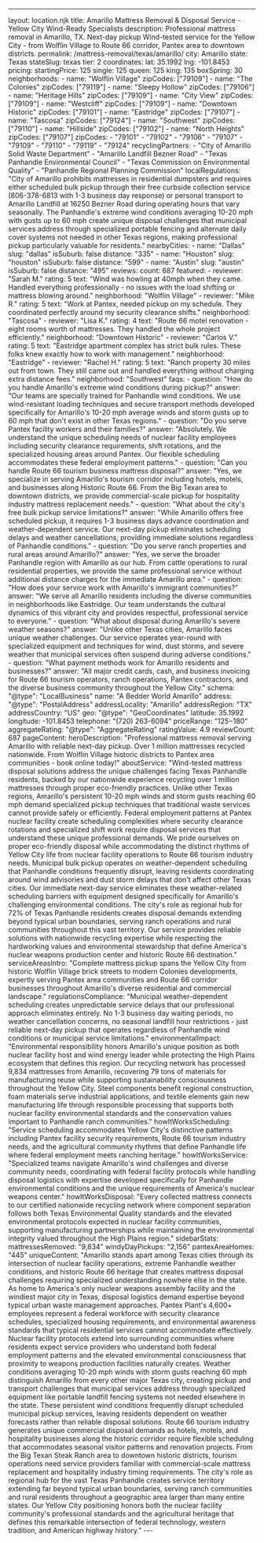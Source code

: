 ---
layout: location.njk
title: Amarillo Mattress Removal & Disposal Service - Yellow City Wind-Ready Specialists
description: Professional mattress removal in Amarillo, TX. Next-day pickup Wind-tested service for the Yellow City - from Wolflin Village to Route 66 corridor, Pantex area to downtown districts.
permalink: /mattress-removal/texas/amarillo/
city: Amarillo state: Texas stateSlug: texas tier: 2 coordinates: lat: 35.1992 lng: -101.8453 pricing: startingPrice: 125 single: 125 queen: 125 king: 135 boxSpring: 30 neighborhoods: - name: "Wolflin Village" zipCodes: ["79109"] - name: "The Colonies" zipCodes: ["79119"] - name: "Sleepy Hollow" zipCodes: ["79106"] - name: "Heritage Hills" zipCodes: ["79109"] - name: "City View" zipCodes: ["79109"] - name: "Westcliff" zipCodes: ["79109"] - name: "Downtown Historic" zipCodes: ["79101"] - name: "Eastridge" zipCodes: ["79107"] - name: "Tascosa" zipCodes: ["79124"] - name: "Southwest" zipCodes: ["79110"] - name: "Hillside" zipCodes: ["79102"] - name: "North Heights" zipCodes: ["79107"] zipCodes: - "79101" - "79102" - "79106" - "79107" - "79109" - "79110" - "79119" - "79124" recyclingPartners: - "City of Amarillo Solid Waste Department" - "Amarillo Landfill Bezner Road" - "Texas Panhandle Environmental Council" - "Texas Commission on Environmental Quality" - "Panhandle Regional Planning Commission" localRegulations: "City of Amarillo prohibits mattresses in residential dumpsters and requires either scheduled bulk pickup through their free curbside collection service (806-378-6813 with 1-3 business day response) or personal transport to Amarillo Landfill at 16250 Bezner Road during operating hours that vary seasonally. The Panhandle's extreme wind conditions averaging 10-20 mph with gusts up to 60 mph create unique disposal challenges that municipal services address through specialized portable fencing and alternate daily cover systems not needed in other Texas regions, making professional pickup particularly valuable for residents." nearbyCities: - name: "Dallas" slug: "dallas" isSuburb: false distance: "335" - name: "Houston" slug: "houston" isSuburb: false distance: "599" - name: "Austin" slug: "austin" isSuburb: false distance: "495" reviews: count: 687 featured: - reviewer: "Sarah M." rating: 5 text: "Wind was howling at 40mph when they came. Handled everything professionally - no issues with the load shifting or mattress blowing around." neighborhood: "Wolflin Village" - reviewer: "Mike R." rating: 5 text: "Work at Pantex, needed pickup on my schedule. They coordinated perfectly around my security clearance shifts." neighborhood: "Tascosa" - reviewer: "Lisa K." rating: 4 text: "Route 66 motel renovation - eight rooms worth of mattresses. They handled the whole project efficiently." neighborhood: "Downtown Historic" - reviewer: "Carlos V." rating: 5 text: "Eastridge apartment complex has strict bulk rules. These folks knew exactly how to work with management." neighborhood: "Eastridge" - reviewer: "Rachel H." rating: 5 text: "Ranch property 30 miles out from town. They still came out and handled everything without charging extra distance fees." neighborhood: "Southwest" faqs: - question: "How do you handle Amarillo's extreme wind conditions during pickup?" answer: "Our teams are specially trained for Panhandle wind conditions. We use wind-resistant loading techniques and secure transport methods developed specifically for Amarillo's 10-20 mph average winds and storm gusts up to 60 mph that don't exist in other Texas regions." - question: "Do you serve Pantex facility workers and their families?" answer: "Absolutely. We understand the unique scheduling needs of nuclear facility employees including security clearance requirements, shift rotations, and the specialized housing areas around Pantex. Our flexible scheduling accommodates these federal employment patterns." - question: "Can you handle Route 66 tourism business mattress disposal?" answer: "Yes, we specialize in serving Amarillo's tourism corridor including hotels, motels, and businesses along Historic Route 66. From the Big Texan area to downtown districts, we provide commercial-scale pickup for hospitality industry mattress replacement needs." - question: "What about the city's free bulk pickup service limitations?" answer: "While Amarillo offers free scheduled pickup, it requires 1-3 business days advance coordination and weather-dependent service. Our next-day pickup eliminates scheduling delays and weather cancellations, providing immediate solutions regardless of Panhandle conditions." - question: "Do you serve ranch properties and rural areas around Amarillo?" answer: "Yes, we serve the broader Panhandle region with Amarillo as our hub. From cattle operations to rural residential properties, we provide the same professional service without additional distance charges for the immediate Amarillo area." - question: "How does your service work with Amarillo's immigrant communities?" answer: "We serve all Amarillo residents including the diverse communities in neighborhoods like Eastridge. Our team understands the cultural dynamics of this vibrant city and provides respectful, professional service to everyone." - question: "What about disposal during Amarillo's severe weather seasons?" answer: "Unlike other Texas cities, Amarillo faces unique weather challenges. Our service operates year-round with specialized equipment and techniques for wind, dust storms, and severe weather that municipal services often suspend during adverse conditions." - question: "What payment methods work for Amarillo residents and businesses?" answer: "All major credit cards, cash, and business invoicing for Route 66 tourism operators, ranch operations, Pantex contractors, and the diverse business community throughout the Yellow City." schema: "@type": "LocalBusiness" name: "A Bedder World Amarillo" address: "@type": "PostalAddress" addressLocality: "Amarillo" addressRegion: "TX" addressCountry: "US" geo: "@type": "GeoCoordinates" latitude: 35.1992 longitude: -101.8453 telephone: "(720) 263-6094" priceRange: "$125-$180" aggregateRating: "@type": "AggregateRating" ratingValue: 4.9 reviewCount: 687 pageContent: heroDescription: "Professional mattress removal serving Amarillo with reliable next-day pickup. Over 1 million mattresses recycled nationwide. From Wolflin Village historic districts to Pantex area communities - book online today!" aboutService: "Wind-tested mattress disposal solutions address the unique challenges facing Texas Panhandle residents, backed by our nationwide experience recycling over 1 million mattresses through proper eco-friendly practices. Unlike other Texas regions, Amarillo's persistent 10-20 mph winds and storm gusts reaching 60 mph demand specialized pickup techniques that traditional waste services cannot provide safely or efficiently. Federal employment patterns at Pantex nuclear facility create scheduling complexities where security clearance rotations and specialized shift work require disposal services that understand these unique professional demands. We pride ourselves on proper eco-friendly disposal while accommodating the distinct rhythms of Yellow City life from nuclear facility operations to Route 66 tourism industry needs. Municipal bulk pickup operates on weather-dependent scheduling that Panhandle conditions frequently disrupt, leaving residents coordinating around wind advisories and dust storm delays that don't affect other Texas cities. Our immediate next-day service eliminates these weather-related scheduling barriers with equipment designed specifically for Amarillo's challenging environmental conditions. The city's role as regional hub for 72% of Texas Panhandle residents creates disposal demands extending beyond typical urban boundaries, serving ranch operations and rural communities throughout this vast territory. Our service provides reliable solutions with nationwide recycling expertise while respecting the hardworking values and environmental stewardship that define America's nuclear weapons production center and historic Route 66 destination." serviceAreasIntro: "Complete mattress pickup spans the Yellow City from historic Wolflin Village brick streets to modern Colonies developments, expertly serving Pantex area communities and Route 66 corridor businesses throughout Amarillo's diverse residential and commercial landscape." regulationsCompliance: "Municipal weather-dependent scheduling creates unpredictable service delays that our professional approach eliminates entirely. No 1-3 business day waiting periods, no weather cancellation concerns, no seasonal landfill hour restrictions - just reliable next-day pickup that operates regardless of Panhandle wind conditions or municipal service limitations." environmentalImpact: "Environmental responsibility honors Amarillo's unique position as both nuclear facility host and wind energy leader while protecting the High Plains ecosystem that defines this region. Our recycling network has processed 9,834 mattresses from Amarillo, recovering 79 tons of materials for manufacturing reuse while supporting sustainability consciousness throughout the Yellow City. Steel components benefit regional construction, foam materials serve industrial applications, and textile elements gain new manufacturing life through responsible processing that supports both nuclear facility environmental standards and the conservation values important to Panhandle ranch communities." howItWorksScheduling: "Service scheduling accommodates Yellow City's distinctive patterns including Pantex facility security requirements, Route 66 tourism industry needs, and the agricultural community rhythms that define Panhandle life where federal employment meets ranching heritage." howItWorksService: "Specialized teams navigate Amarillo's wind challenges and diverse community needs, coordinating with federal facility protocols while handling disposal logistics with expertise developed specifically for Panhandle environmental conditions and the unique requirements of America's nuclear weapons center." howItWorksDisposal: "Every collected mattress connects to our certified nationwide recycling network where component separation follows both Texas Environmental Quality standards and the elevated environmental protocols expected in nuclear facility communities, supporting manufacturing partnerships while maintaining the environmental integrity valued throughout the High Plains region." sidebarStats: mattressesRemoved: "9,834" windyDayPickups: "2,156" pantexAreaHomes: "445" uniqueContent: "Amarillo stands apart among Texas cities through its intersection of nuclear facility operations, extreme Panhandle weather conditions, and historic Route 66 heritage that creates mattress disposal challenges requiring specialized understanding nowhere else in the state. As home to America's only nuclear weapons assembly facility and the windiest major city in Texas, disposal logistics demand expertise beyond typical urban waste management approaches. Pantex Plant's 4,600+ employees represent a federal workforce with security clearance schedules, specialized housing requirements, and environmental awareness standards that typical residential services cannot accommodate effectively. Nuclear facility protocols extend into surrounding communities where residents expect service providers who understand both federal employment patterns and the elevated environmental consciousness that proximity to weapons production facilities naturally creates. Weather conditions averaging 10-20 mph winds with storm gusts reaching 60 mph distinguish Amarillo from every other major Texas city, creating pickup and transport challenges that municipal services address through specialized equipment like portable landfill fencing systems not needed elsewhere in the state. These persistent wind conditions frequently disrupt scheduled municipal pickup services, leaving residents dependent on weather forecasts rather than reliable disposal solutions. Route 66 tourism industry generates unique commercial disposal demands as hotels, motels, and hospitality businesses along the historic corridor require flexible scheduling that accommodates seasonal visitor patterns and renovation projects. From the Big Texan Steak Ranch area to downtown historic districts, tourism operations need service providers familiar with commercial-scale mattress replacement and hospitality industry timing requirements. The city's role as regional hub for the vast Texas Panhandle creates service territory extending far beyond typical urban boundaries, serving ranch communities and rural residents throughout a geographic area larger than many entire states. Our Yellow City positioning honors both the nuclear facility community's professional standards and the agricultural heritage that defines this remarkable intersection of federal technology, western tradition, and American highway history." ---